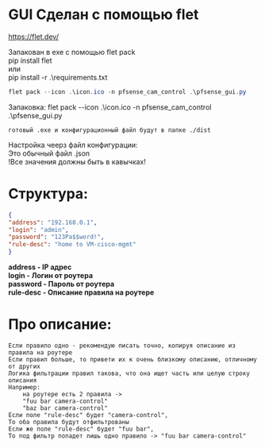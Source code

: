 # GUI Сделан с помощью flet  
https://flet.dev/  

Запакован в exe с помощью flet pack  
    pip install flet  
    или  
    pip install -r .\requirements.txt  
```powershell
flet pack --icon .\icon.ico -n pfsense_cam_control .\pfsense_gui.py
```

Запаковка:
    flet pack --icon .\icon.ico -n pfsense_cam_control .\pfsense_gui.py

    готовый .exe и конфигурационный файл будут в папке ./dist

Настройка чеерз файл конфигурации:  
    Это обычный файл .json  
    !Все значения должны быть в кавычках!  
#    Структура:
```json
{
"address": "192.168.0.1",
"login": "admin",
"password": "123Pa$$word!",
"rule-desc": "home to VM-cisco-mgmt"
}
```
__address - IP адрес__  
__login - Логин от роутера__  
__password - Пароль от роутера__  
__rule-desc - Описание правила на роутере__  

# Про описание:
    Если правило одно - рекомендую писать точно, копируя описание из правила на роутере
    Если правил больше, то привети их к очень близкому описанию, отличному от других
    Логика фильтрации правил такова, что она ищет часть или целую строку описания
    Например:
        на роутере есть 2 правила ->
        "fuu bar camera-control"
        "baz bar camera-control"
    Если поле "rule-desc" будет "camera-control",
    То оба правила будут отфильтрованы 
    Если же поле "rule-desc" будет "fuu bar",
    То под фильтр попадет лишь одно правило -> "fuu bar camera-control"


        

